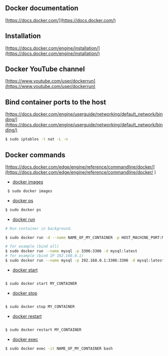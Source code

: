 ## Docker documentation
[https://docs.docker.com/](https://docs.docker.com/)

## Installation
[https://docs.docker.com/engine/installation/](https://docs.docker.com/engine/installation/)

## Docker YouTube channel
[https://www.youtube.com/user/dockerrun](https://www.youtube.com/user/dockerrun)

## Bind container ports to the host
[https://docs.docker.com/engine/userguide/networking/default_network/binding/](https://docs.docker.com/engine/userguide/networking/default_network/binding/)

```bash
$ sudo iptables -t nat -L -n
```

## Docker commands
[https://docs.docker.com/edge/engine/reference/commandline/docker/](https://docs.docker.com/edge/engine/reference/commandline/docker/
  )

 * [docker images](https://docs.docker.com/edge/engine/reference/commandline/images/)
 ```bash
  $ sudo docker images
 ```

 * [docker ps](https://docs.docker.com/edge/engine/reference/commandline/ps/)
 ```bash
 $ sudo docker ps
 ```

 * [docker run](https://docs.docker.com/engine/reference/commandline/run/)
 ```bash
 # Run container in background.

 $ sudo docker run -d --name NAME_OF_MY_CONTAINER -p HOST_MACHINE_PORT:MY_CONTAINER_PORT IMAGE

 # for example (bind all)
 $ sudo docker run --name mysql -p 3306:3306 -d mysql:latest
 # for example (bind IP 192.168.0.1)
 $ sudo docker run --name mysql -p 192.168.0.1:3306:3306 -d mysql:latest
 ```

 * [docker start](https://docs.docker.com/engine/reference/commandline/start/)
 ```bash

 $ sudo docker start MY_CONTAINER
 ```

 * [docker stop](https://docs.docker.com/engine/reference/commandline/stop/)
 ```bash

 $ sudo docker stop MY_CONTAINER
 ```

 * [docker restart](https://docs.docker.com/engine/reference/commandline/restart/)
 ```bash

 $ sudo docker restart MY_CONTAINER
 ```

 * [docker exec](https://docs.docker.com/engine/reference/commandline/exec/)
 ```bash
 $ sudo docker exec -it NAME_OF_MY_CONTAINER bash
 ```
